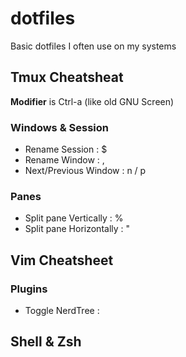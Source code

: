 dotfiles
========

Basic dotfiles I often use on my systems

## Tmux Cheatsheat
**Modifier** is Ctrl-a (like old GNU Screen)

### Windows & Session
* Rename Session : $
* Rename Window : ,
* Next/Previous Window : n / p

### Panes
* Split pane Vertically : %
* Split pane Horizontally : "


## Vim Cheatsheet

### Plugins
* Toggle NerdTree : <F3>


## Shell & Zsh


